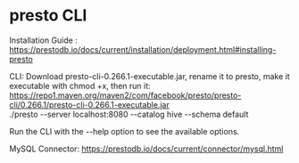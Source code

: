 # presto CLI  

Installation Guide : https://prestodb.io/docs/current/installation/deployment.html#installing-presto  

CLI: Download presto-cli-0.266.1-executable.jar, rename it to presto, make it executable with chmod +x, then run it:
https://repo1.maven.org/maven2/com/facebook/presto/presto-cli/0.266.1/presto-cli-0.266.1-executable.jar  
./presto --server localhost:8080 --catalog hive --schema default  

Run the CLI with the --help option to see the available options.  

MySQL Connector: https://prestodb.io/docs/current/connector/mysql.html  

